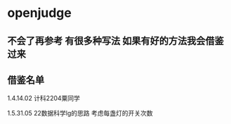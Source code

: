 # openjudge

## **不会了再参考 有很多种写法 如果有好的方法我会借鉴过来**

## 借鉴名单

1.4.14.02 计科2204粟同学

1.5.31.05 22数据科学lg的思路 考虑每盏灯的开关次数
